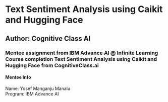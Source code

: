 # Text Sentiment Analysis using Caikit and Hugging Face
## Author: Cognitive Class AI
### Mentee assignment from IBM Advance Al @ Infinite Learning Course completion Text Sentiment Analysis using Caikit and Hugging Face from CognitiveClass.ai
#### Mentee Info
Name: Yosef Manganju Manalu
<br>Program: IBM Advance AI
